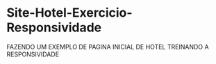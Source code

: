 # Site-Hotel-Exercicio-Responsividade
 FAZENDO UM EXEMPLO DE PAGINA INICIAL DE HOTEL TREINANDO A RESPONSIVIDADE
